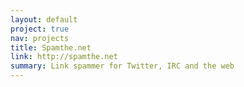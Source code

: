 ```yaml
---
layout: default
project: true
nav: projects
title: Spamthe.net
link: http://spamthe.net
summary: Link spammer for Twitter, IRC and the web
---
```

